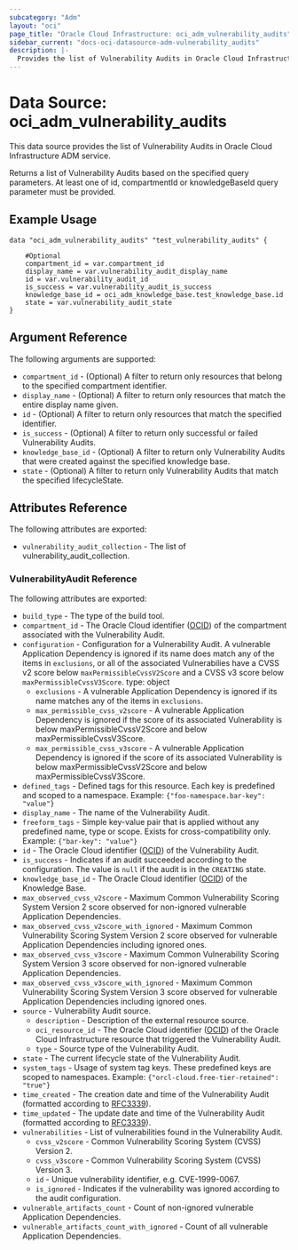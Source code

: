 ```yaml
---
subcategory: "Adm"
layout: "oci"
page_title: "Oracle Cloud Infrastructure: oci_adm_vulnerability_audits"
sidebar_current: "docs-oci-datasource-adm-vulnerability_audits"
description: |-
  Provides the list of Vulnerability Audits in Oracle Cloud Infrastructure ADM service
---
```


# Data Source: oci_adm_vulnerability_audits
This data source provides the list of Vulnerability Audits in Oracle Cloud Infrastructure ADM service.

Returns a list of Vulnerability Audits based on the specified query parameters.
At least one of id, compartmentId or knowledgeBaseId query parameter must be provided.


## Example Usage

```hcl
data "oci_adm_vulnerability_audits" "test_vulnerability_audits" {

	#Optional
	compartment_id = var.compartment_id
	display_name = var.vulnerability_audit_display_name
	id = var.vulnerability_audit_id
	is_success = var.vulnerability_audit_is_success
	knowledge_base_id = oci_adm_knowledge_base.test_knowledge_base.id
	state = var.vulnerability_audit_state
}
```

## Argument Reference

The following arguments are supported:

* `compartment_id` - (Optional) A filter to return only resources that belong to the specified compartment identifier.
* `display_name` - (Optional) A filter to return only resources that match the entire display name given.
* `id` - (Optional) A filter to return only resources that match the specified identifier.
* `is_success` - (Optional) A filter to return only successful or failed Vulnerability Audits.
* `knowledge_base_id` - (Optional) A filter to return only Vulnerability Audits that were created against the specified knowledge base.
* `state` - (Optional) A filter to return only Vulnerability Audits that match the specified lifecycleState.


## Attributes Reference

The following attributes are exported:

* `vulnerability_audit_collection` - The list of vulnerability_audit_collection.

### VulnerabilityAudit Reference

The following attributes are exported:

* `build_type` - The type of the build tool.
* `compartment_id` - The Oracle Cloud identifier ([OCID](https://docs.cloud.oracle.com/iaas/Content/General/Concepts/identifiers.htm)) of the compartment associated with the Vulnerability Audit.
* `configuration` - Configuration for a Vulnerability Audit. A vulnerable Application Dependency is ignored if its name does match any of the items in `exclusions`, or all of the associated Vulnerabilies have a CVSS v2 score below `maxPermissibleCvssV2Score` and a CVSS v3 score below `maxPermissibleCvssV3Score`. type: object 
	* `exclusions` - A vulnerable Application Dependency is ignored if its name matches any of the items in `exclusions`.
	* `max_permissible_cvss_v2score` - A vulnerable Application Dependency is ignored if the score of its associated Vulnerability is below maxPermissibleCvssV2Score and below maxPermissibleCvssV3Score.
	* `max_permissible_cvss_v3score` - A vulnerable Application Dependency is ignored if the score of its associated Vulnerability is below maxPermissibleCvssV2Score and below maxPermissibleCvssV3Score.
* `defined_tags` - Defined tags for this resource. Each key is predefined and scoped to a namespace. Example: `{"foo-namespace.bar-key": "value"}` 
* `display_name` - The name of the Vulnerability Audit.
* `freeform_tags` - Simple key-value pair that is applied without any predefined name, type or scope. Exists for cross-compatibility only. Example: `{"bar-key": "value"}` 
* `id` - The Oracle Cloud identifier ([OCID](https://docs.cloud.oracle.com/iaas/Content/General/Concepts/identifiers.htm)) of the Vulnerability Audit.
* `is_success` - Indicates if an audit succeeded according to the configuration. The value is `null` if the audit is in the `CREATING` state.
* `knowledge_base_id` - The Oracle Cloud identifier ([OCID](https://docs.cloud.oracle.com/iaas/Content/General/Concepts/identifiers.htm)) of the Knowledge Base.
* `max_observed_cvss_v2score` - Maximum Common Vulnerability Scoring System Version 2 score observed for non-ignored vulnerable Application Dependencies.
* `max_observed_cvss_v2score_with_ignored` - Maximum Common Vulnerability Scoring System Version 2 score observed for vulnerable Application Dependencies including ignored ones.
* `max_observed_cvss_v3score` - Maximum Common Vulnerability Scoring System Version 3 score observed for non-ignored vulnerable Application Dependencies.
* `max_observed_cvss_v3score_with_ignored` - Maximum Common Vulnerability Scoring System Version 3 score observed for vulnerable Application Dependencies including ignored ones.
* `source` - Vulnerability Audit source.
	* `description` - Description of the external resource source.
	* `oci_resource_id` - The Oracle Cloud identifier ([OCID](https://docs.cloud.oracle.com/iaas/Content/General/Concepts/identifiers.htm)) of the Oracle Cloud Infrastructure resource that triggered the Vulnerability Audit.
	* `type` - Source type of the Vulnerability Audit.
* `state` - The current lifecycle state of the Vulnerability Audit.
* `system_tags` - Usage of system tag keys. These predefined keys are scoped to namespaces. Example: `{"orcl-cloud.free-tier-retained": "true"}` 
* `time_created` - The creation date and time of the Vulnerability Audit (formatted according to [RFC3339](https://datatracker.ietf.org/doc/html/rfc3339)).
* `time_updated` - The update date and time of the Vulnerability Audit (formatted according to [RFC3339](https://datatracker.ietf.org/doc/html/rfc3339)).
* `vulnerabilities` - List of vulnerabilities found in the Vulnerability Audit.
	* `cvss_v2score` - Common Vulnerability Scoring System (CVSS) Version 2.
	* `cvss_v3score` - Common Vulnerability Scoring System (CVSS) Version 3.
	* `id` - Unique vulnerability identifier, e.g. CVE-1999-0067.
	* `is_ignored` - Indicates if the vulnerability was ignored according to the audit configuration.
* `vulnerable_artifacts_count` - Count of non-ignored vulnerable Application Dependencies.
* `vulnerable_artifacts_count_with_ignored` - Count of all vulnerable Application Dependencies.

